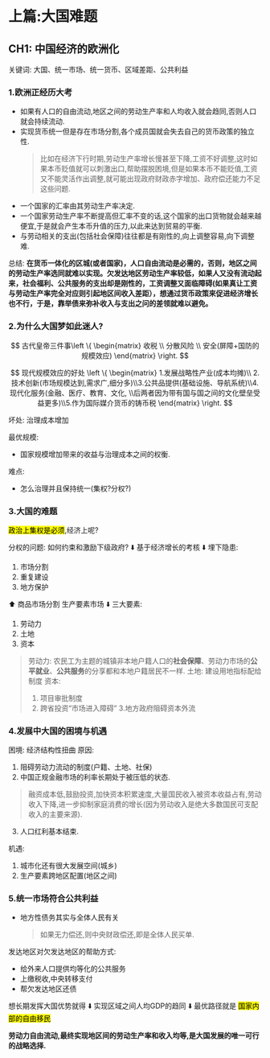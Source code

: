 #  上篇:大国难题

## CH1: 中国经济的欧洲化
关键词: 大国、统一市场、统一货币、区域差距、公共利益

### 1.欧洲正经历大考
- 如果有人口的自由流动,地区之间的劳动生产率和人均收入就会趋同,否则人口就会持续流动.
- 实现货币统一但是存在市场分割,各个成员国就会失去自己的货币政策的独立性.
  > 比如在经济下行时期,劳动生产率增长慢甚至下降,工资不好调整,这时如果本币贬值就可以刺激出口,帮助摆脱困境,但是如果本币不能贬值,工资又不能灵活作出调整,就可能出现政府财政赤字增加、政府偿还能力不足这些问题.  
- 一个国家的汇率由其劳动生产率决定.  
- 一个国家劳动生产率不断提高但汇率不变的话,这个国家的出口货物就会越来越便宜,于是就会产生本币升值的压力,以此来达到贸易的平衡.  
- 与劳动相关的支出(包括社会保障)往往都是有刚性的,向上调整容易,向下调整难. 

总结:
**在货币一体化的区城(或者国家)，人口自由流动是必需的，否则，地区之间的劳动生产率选同就难以实现。欠发达地区劳动生产率较低，如果人又没有流动起来，社会福利、公共服务的支出却是刚性的，工资调整又面临障碍(如果真让工资与劳动生产率完全对应则引起地区间收入差距），想通过货币政策來促进经济增长也不行，于是，靠举债来弥补收入与支出之问的差领就难以避免。**

### 2.为什么大国梦如此迷人?
$$
古代皇帝三件事\left \{    \begin{matrix} 收税 \\ 分散风险  \\ 安全(屏障+国防的规模效应) \end{matrix} \right. 
$$

$$
现代规模效应的好处 \left \{    \begin{matrix}  1.发展战略性产业(成本均摊)\\ 2.技术创新(市场规模达到,需求广,细分多)\\3.公共品提供(基础设施、导航系统)\\4.现代化服务(金融、医疗、教育、文化, \\后两者因为带有国与国之间的文化壁垒受益更多)\\5.作为国际媒介货币的铸币税 \end{matrix} \right. 
$$

坏处:
治理成本增加

最优规模:
- 国家规模增加带来的收益与治理成本之间的权衡.  

难点:
- 怎么治理并且保持统一(集权?分权?)


### 3.大国的难题
<mark>政治上集权是必须</mark>,经济上呢?

分权的问题:
如何约束和激励下级政府?
⬇️
基于经济增长的考核
⬇️
埋下隐患:
1. 市场分割
2. 重复建设
3. 地方保护

⬆️
商品市场分割
生产要素市场
⬇️
三大要素:
1. 劳动力
2. 土地
3. 资本

> 劳动力: 农民工为主题的城镇非本地户籍人口的**社会保障**、劳动力市场的**公平就业**、**公共服务**的分享都和本地户籍居民不一样.
> 土地: 建设用地指标配给制度
> 资本:
> 1. 项目审批制度
> 2. 跨省投资“市场进入障碍”
> 3.地方政府阻碍资本外流

### 4.发展中大国的困境与机遇
困境: 经济结构性扭曲
原因:
1. 阻碍劳动力流动的制度(户籍、土地、社保)
2. 中国正规金融市场的利率长期处于被压低的状态.
 > 融资成本低,鼓励投资,加快资本积累速度,大量国民收入被资本收益占有,劳动收入下降,进一步抑制家庭消费的增长(因为劳动收入是绝大多数国民可支配收入的主要来源).
3. 人口红利基本结束.

机遇:
1. 城市化还有很大发展空间(城乡)
2. 生产要素跨地区配置(地区之间)


### 5.统一市场符合公共利益
- 地方性债务其实与全体人民有关
  >如果无力偿还,则中央财政偿还,即是全体人民买单.

发达地区对欠发达地区的帮助方式:
- 给外来人口提供均等化的公共服务
- 上缴税收,中央转移支付
- 帮欠发达地区还债

想长期发挥大国优势就得
⬇️
实现区域之间人均GDP的趋同
⬇️
最优路径就是
<mark>国家内部的自由移民</mark>

**劳动力自由流动,最终实现地区间的劳动生产率和收入均等,是大国发展的唯一可行的战略选择.**

